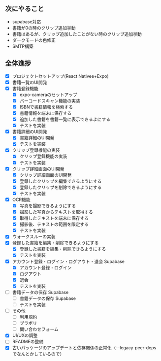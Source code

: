 ## 次にやること
- supabase対応
- 書籍が0の時のクリップ追加挙動
- 書籍はあるが、クリップ追加したことがない時のクリップ追加挙動
- ダークモードの色修正
- SMTP構築

## 全体進捗
- [x] プロジェクトセットアップ(React Nativee+Expo)
- [x] 書籍一覧のUI開発
- [x] 書籍登録機能
  - [x] expo-cameraのセットアップ
  - [x] バーコードスキャン機能の実装
  - [x] ISBNで書籍情報を検索する
  - [x] 書籍情報を端末に保存する
  - [x] 追加した書籍を書籍一覧に表示できるよにする
  - [x] テストを実装
- [x] 書籍詳細のUI開発
  - [x] 書籍詳細のUI開発
  - [x] テストを実装
- [x] クリップ登録機能の実装
  - [x] クリップ登録機能の実装
  - [x] テストを実装
- [x] クリップ詳細画面のUI開発
  - [x] クリップ詳細画面のUI開発
  - [x] 登録したクリップを編集できるようにする
  - [x] 登録したクリップを削除できるようにする
  - [x] テストを実装
- [x] OCR機能
  - [x] 写真を撮影できるようにする
  - [x] 撮影した写真からテキストを取得する
  - [x] 取得したテキストを端末に保存する
  - [x] 撮影後、テキストの範囲を限定する
  - [x] テストを実装
- [x] ウォークスルーの実装
- [x] 登録した書籍を編集・削除できるようにする
  - [x] 登録した書籍を編集・削除できるようにする
  - [x] テストを実装
- [x] アカウント登録・ログイン・ログアウト・退会 Supabase
  - [x] アカウント登録・ログイン
  - [x] ログアウト
  - [x] 退会
  - [x] テストを実装
- [ ] 書籍データの保存 Supabase
  - [ ] 書籍データの保存 Supabase
  - [ ] テストを実装
- [ ] その他
  - [ ] 利用規約
  - [ ] プラポリ
  - [ ] 問い合わせフォーム
- [x] UI/UXの調整
- [ ] READMEの整備
- [x] 古いパッケージのアップデートと依存関係の正常化（--legacy-peer-depsでなんとかしているので）